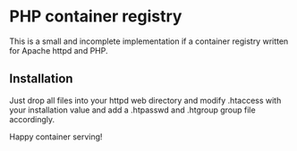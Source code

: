 # PHP container registry

This is a small and incomplete implementation if a container registry written for Apache httpd and PHP.

## Installation

Just drop all files into your httpd web directory and modify .htaccess with your
installation value and add a .htpasswd and .htgroup group file accordingly.

Happy container serving!